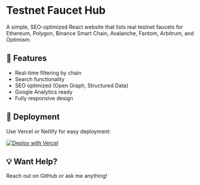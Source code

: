 # Testnet Faucet Hub

A simple, SEO-optimized React website that lists real testnet faucets for Ethereum, Polygon, Binance Smart Chain, Avalanche, Fantom, Arbitrum, and Optimism.

## 🔧 Features

- Real-time filtering by chain
- Search functionality
- SEO optimized (Open Graph, Structured Data)
- Google Analytics ready
- Fully responsive design

## 🚀 Deployment

Use Vercel or Netlify for easy deployment:

[![Deploy with Vercel](https://vercel.com/button )](https://vercel.com/import/project?template=https%3A%2F%2Fgithub.com%2Fclaudeaiai001%2Ftestnet-faucet-hub)

## 💡 Want Help?

Reach out on GitHub or ask me anything!